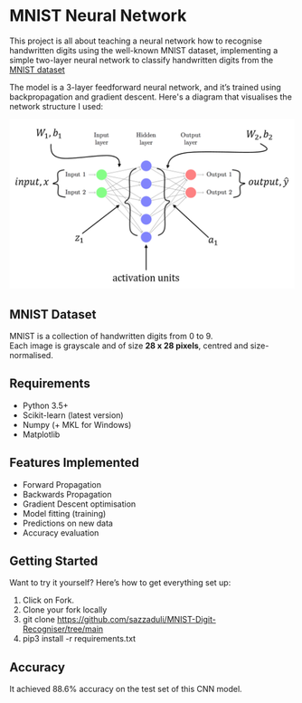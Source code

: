 # MNIST Neural Network 
This project is all about teaching a neural network how to recognise handwritten digits using the well-known MNIST dataset, implementing a simple two-layer neural network to classify handwritten digits from the [MNIST dataset](https://www.kaggle.com/competitions/digit-recognizer)

The model is a 3-layer feedforward neural network, and it’s trained using backpropagation and gradient descent. Here's a diagram that visualises the network structure I used:
<p align="center"> <img src="https://github.com/sazzaduli/MNIST-Digit-Recogniser/blob/main/res/iHDtO.png"> </p>

## MNIST Dataset
MNIST is a collection of handwritten digits from 0 to 9.  
Each image is grayscale and of size **28 x 28 pixels**, centred and size-normalised.

## Requirements
- Python 3.5+
- Scikit-learn (latest version)
- Numpy (+ MKL for Windows)
- Matplotlib

## Features Implemented
- Forward Propagation
- Backwards Propagation
- Gradient Descent optimisation
- Model fitting (training)
- Predictions on new data
- Accuracy evaluation

## Getting Started
Want to try it yourself? Here’s how to get everything set up:

1. Click on Fork.
2. Clone your fork locally
3. git clone https://github.com/sazzaduli/MNIST-Digit-Recogniser/tree/main
4. pip3 install -r requirements.txt
   
## Accuracy
It achieved 88.6% accuracy on the test set of this CNN model.

